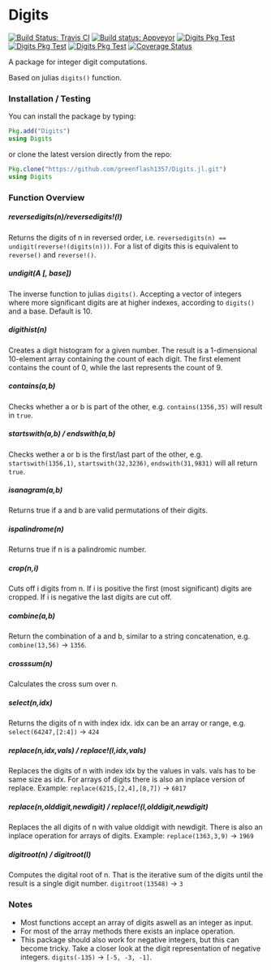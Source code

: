 # Digits

[![Build Status: Travis CI](https://travis-ci.org/greenflash1357/Digits.jl.svg?branch=master)](https://travis-ci.org/greenflash1357/Digits.jl)
[![Build status: Appveyor](https://ci.appveyor.com/api/projects/status/gvomfrq6v71pyt0d?svg=true)](https://ci.appveyor.com/project/greenflash1357/digits-jl)
[![Digits Pkg Test](http://pkg.julialang.org/badges/Digits_0.4.svg)](http://pkg.julialang.org/?pkg=Digits&ver=0.4)
[![Digits Pkg Test](http://pkg.julialang.org/badges/Digits_0.5.svg)](http://pkg.julialang.org/?pkg=Digits&ver=release)
[![Digits Pkg Test](http://pkg.julialang.org/badges/Digits_0.6.svg)](http://pkg.julialang.org/?pkg=Digits&ver=latest)
[![Coverage Status](https://coveralls.io/repos/greenflash1357/Digits.jl/badge.svg?branch=master&service=github)](https://coveralls.io/github/greenflash1357/Digits.jl?branch=master)

A package for integer digit computations.

Based on julias `digits()` function.

### Installation / Testing

You can install the package by typing:
```julia
Pkg.add("Digits")
using Digits
```
or clone the latest version directly from the repo:
```julia
Pkg.clone("https://github.com/greenflash1357/Digits.jl.git")
using Digits
```

### Function Overview

##### reversedigits(n)/reversedigits!(l)
Returns the digits of n in reversed order, i.e. `reversedigits(n) == undigit(reverse!(digits(n)))`. For a list of digits this is equivalent to `reverse()` and `reverse!()`.

##### undigit(A [, base])
The inverse function to julias `digits()`. Accepting a vector of integers where more significant digits are at higher indexes, according to `digits()` and a base. Default is 10.

##### digithist(n)
Creates a digit histogram for a given number. The result is a 1-dimensional 10-element array containing the count of each digit. The first element contains the count of 0, while the last represents the count of 9.

##### contains(a,b)
Checks whether a or b is part of the other, e.g. `contains(1356,35)` will result in `true`.

##### startswith(a,b) / endswith(a,b)
Checks wether a or b is the first/last part of the other, e.g. `startswith(1356,1)`, `startswith(32,3236)`, `endswith(31,9831)` will all return `true`.

##### isanagram(a,b)
Returns true if a and b are valid permutations of their digits.

##### ispalindrome(n)
Returns true if n is a palindromic number.

##### crop(n,i)
Cuts off i digits from n. If i is positive the first (most significant) digits are cropped. If i is negative the last digits are cut off.

##### combine(a,b)
Return the combination of a and b, similar to a string concatenation, e.g. `combine(13,56)` -> `1356`.

##### crosssum(n)
Calculates the cross sum over n.

##### select(n,idx)
Returns the digits of n with index idx. idx can be an array or range, e.g. `select(64247,[2:4])` -> `424`

##### replace(n,idx,vals) / replace!(l,idx,vals)
Replaces the digits of n with index idx by the values in vals. vals has to be same size as idx.
For arrays of digits there is also an inplace version of replace.
Example: `replace(6215,[2,4],[8,7])` -> `6817`

##### replace(n,olddigit,newdigit) / replace!(l,olddigit,newdigit)
Replaces the all digits of n with value olddigit with newdigit. There is also an inplace operation for arrays of digits.
Example: `replace(1363,3,9)` -> `1969`

##### digitroot(n) / digitroot(l)
Computes the digital root of n. That is the iterative sum of the digits until the result is a single digit number. `digitroot(13548)` -> `3`


### Notes
- Most functions accept an array of digits aswell as an integer as input.
- For most of the array methods there exists an inplace operation.
- This package should also work for negative integers, but this can become tricky. Take a closer look at the digit representation of negative integers. `digits(-135)` -> `[-5, -3, -1]`.

